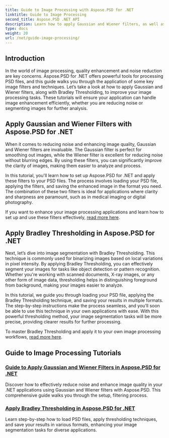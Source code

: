 ```yaml
---
title: Guide to Image Processing with Aspose.PSD for .NET
linktitle: Guide to Image Processing
second_title: Aspose.PSD .NET API
description: Learn how to apply Gaussian and Wiener filters, as well as Bradley Thresholding in Aspose.PSD for .NET for better image processing and segmentation.
type: docs
weight: 20
url: /net/guide-image-processing/
---
```

## Introduction

In the world of image processing, quality enhancement and noise reduction are key concerns. Aspose.PSD for .NET offers powerful tools for processing PSD files, and this guide walks you through the application of some key image filters and techniques. Let’s take a look at how to apply Gaussian and Wiener filters, along with Bradley Thresholding, to improve your image processing tasks. These tutorials will ensure your application can handle image enhancement efficiently, whether you are reducing noise or segmenting images for further analysis.

## Apply Gaussian and Wiener Filters with Aspose.PSD for .NET

When it comes to reducing noise and enhancing image quality, Gaussian and Wiener filters are invaluable. The Gaussian filter is perfect for smoothing out images, while the Wiener filter is excellent for reducing noise without blurring edges. By using these filters, you can significantly improve the clarity of images, making them easier to analyze and process.

In this tutorial, you'll learn how to set up Aspose.PSD for .NET and apply these filters to your PSD files. The process involves loading your PSD file, applying the filters, and saving the enhanced image in the format you need. The combination of these two filters is ideal for applications where clarity and sharpness are paramount, such as in medical imaging or digital photography.

If you want to enhance your image processing applications and learn how to set up and use these filters effectively, [read more here](./guide-to-apply-gaussian-wiener-filters/).

## Apply Bradley Thresholding in Aspose.PSD for .NET

Next, let’s dive into image segmentation with Bradley Thresholding. This technique is commonly used for binarizing images based on local variations in pixel intensity. By applying Bradley Thresholding, you can effectively segment your images for tasks like object detection or pattern recognition. Whether you're working with scanned documents, X-ray images, or any other form of image data, thresholding helps in distinguishing foreground from background, making your images easier to analyze.

In this tutorial, we guide you through loading your PSD file, applying the Bradley Thresholding technique, and saving your results in multiple formats. The step-by-step instructions make the process seamless, and you’ll soon be able to use this technique in your own applications with ease. With this powerful thresholding method, your image segmentation tasks will be more precise, providing clearer results for further processing.

To master Bradley Thresholding and apply it to your own image processing workflows, [read more here](./apply-bradley-thresholding/).

## Guide to Image Processing Tutorials
### [Guide to Apply Gaussian and Wiener Filters in Aspose.PSD for .NET](./guide-to-apply-gaussian-wiener-filters/)
Discover how to effectively reduce noise and enhance image quality in your .NET applications using Gaussian and Wiener filters with Aspose.PSD. This comprehensive guide walks you through the setup, filtering process.
### [Apply Bradley Thresholding in Aspose.PSD for .NET](./apply-bradley-thresholding/)
Learn step-by-step how to load PSD files, apply thresholding techniques, and save your results in various formats, enhancing your image segmentation tasks for diverse applications.